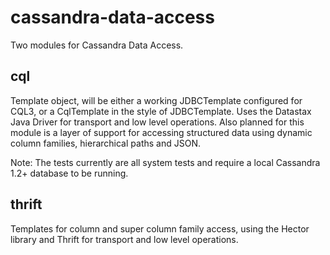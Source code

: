 cassandra-data-access
=====================
Two modules for Cassandra Data Access.

cql
---
Template object, will be either a working JDBCTemplate configured for CQL3, or a CqlTemplate in the style of JDBCTemplate. 
Uses the Datastax Java Driver for transport and low level operations. 
Also planned for this module is a layer of support for accessing structured data using dynamic column families, hierarchical paths and JSON.

Note: The tests currently are all system tests and require a local Cassandra 1.2+ database to be running.

thrift
------
Templates for column and super column family access, using the Hector library and Thrift for transport and low level operations. 



